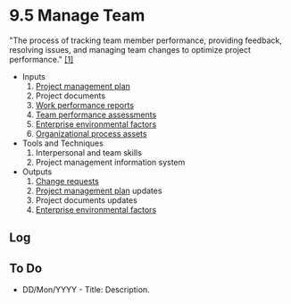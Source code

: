 # 9.5 Manage Team

"The process of tracking team member performance, providing feedback, resolving
issues, and managing team changes to optimize project performance."
[[1]](../home.md#references)

- Inputs
  1. [Project management plan](../04-integration/4.2-develop-project-management-plan.md)
  2. Project documents
  3. [Work performance reports](../00-project-files/06-work-performance/00-work-performance.md#work-performance-reports)
  4. [Team performance assessments](../00-project-files/06-work-performance/00-work-performance.md#team-performance-assessments)
  5. [Enterprise environmental factors](../00-project-files/01-enterprise-environmental-factors/00-enterprise-environmental-factors.md)
  6. [Organizational process assets](../00-project-files/02-organizational-process-assets/00-organizational-process-assets.md)
- Tools and Techniques
  1. Interpersonal and team skills
  2. Project management information system
- Outputs
  1. [Change requests](../00-project-files/04-change-requests/00-change-requests.md)
  2. [Project management plan](../04-integration/4.2-develop-project-management-plan.md) updates
  3. Project documents updates
  4. [Enterprise environmental factors](../00-project-files/01-enterprise-environmental-factors/00-enterprise-environmental-factors.md)

## Log

## To Do

- DD/Mon/YYYY - Title: Description.
